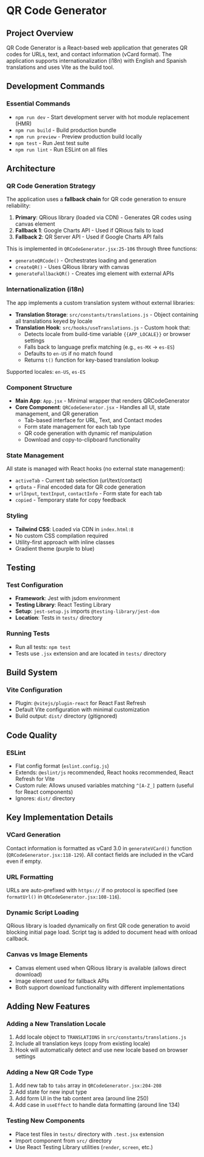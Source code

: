 # QR Code Generator

## Project Overview

QR Code Generator is a React-based web application that generates QR codes for URLs, text, and contact information (vCard format). The application supports internationalization (i18n) with English and Spanish translations and uses Vite as the build tool.

## Development Commands

### Essential Commands
- `npm run dev` - Start development server with hot module replacement (HMR)
- `npm run build` - Build production bundle
- `npm run preview` - Preview production build locally
- `npm test` - Run Jest test suite
- `npm run lint` - Run ESLint on all files

## Architecture

### QR Code Generation Strategy
The application uses a **fallback chain** for QR code generation to ensure reliability:

1. **Primary**: QRious library (loaded via CDN) - Generates QR codes using canvas element
2. **Fallback 1**: Google Charts API - Used if QRious fails to load
3. **Fallback 2**: QR Server API - Used if Google Charts API fails

This is implemented in `QRCodeGenerator.jsx:25-106` through three functions:
- `generateQRCode()` - Orchestrates loading and generation
- `createQR()` - Uses QRious library with canvas
- `generateFallbackQR()` - Creates img element with external APIs

### Internationalization (i18n)
The app implements a custom translation system without external libraries:

- **Translation Storage**: `src/constants/translations.js` - Object containing all translations keyed by locale
- **Translation Hook**: `src/hooks/useTranslations.js` - Custom hook that:
  - Detects locale from build-time variable `{{APP_LOCALE}}` or browser settings
  - Falls back to language prefix matching (e.g., `es-MX` → `es-ES`)
  - Defaults to `en-US` if no match found
  - Returns `t()` function for key-based translation lookup

Supported locales: `en-US`, `es-ES`

### Component Structure
- **Main App**: `App.jsx` - Minimal wrapper that renders QRCodeGenerator
- **Core Component**: `QRCodeGenerator.jsx` - Handles all UI, state management, and QR generation
  - Tab-based interface for URL, Text, and Contact modes
  - Form state management for each tab type
  - QR code generation with dynamic ref manipulation
  - Download and copy-to-clipboard functionality

### State Management
All state is managed with React hooks (no external state management):
- `activeTab` - Current tab selection (url/text/contact)
- `qrData` - Final encoded data for QR code generation
- `urlInput`, `textInput`, `contactInfo` - Form state for each tab
- `copied` - Temporary state for copy feedback

### Styling
- **Tailwind CSS**: Loaded via CDN in `index.html:8`
- No custom CSS compilation required
- Utility-first approach with inline classes
- Gradient theme (purple to blue)

## Testing

### Test Configuration
- **Framework**: Jest with jsdom environment
- **Testing Library**: React Testing Library
- **Setup**: `jest-setup.js` imports `@testing-library/jest-dom`
- **Location**: Tests in `tests/` directory

### Running Tests
- Run all tests: `npm test`
- Tests use `.jsx` extension and are located in `tests/` directory

## Build System

### Vite Configuration
- Plugin: `@vitejs/plugin-react` for React Fast Refresh
- Default Vite configuration with minimal customization
- Build output: `dist/` directory (gitignored)

## Code Quality

### ESLint
- Flat config format (`eslint.config.js`)
- Extends: `@eslint/js` recommended, React hooks recommended, React Refresh for Vite
- Custom rule: Allows unused variables matching `^[A-Z_]` pattern (useful for React components)
- Ignores: `dist/` directory

## Key Implementation Details

### VCard Generation
Contact information is formatted as vCard 3.0 in `generateVCard()` function (`QRCodeGenerator.jsx:118-129`). All contact fields are included in the vCard even if empty.

### URL Formatting
URLs are auto-prefixed with `https://` if no protocol is specified (see `formatUrl()` in `QRCodeGenerator.jsx:108-116`).

### Dynamic Script Loading
QRious library is loaded dynamically on first QR code generation to avoid blocking initial page load. Script tag is added to document head with onload callback.

### Canvas vs Image Elements
- Canvas element used when QRious library is available (allows direct download)
- Image element used for fallback APIs
- Both support download functionality with different implementations

## Adding New Features

### Adding a New Translation Locale
1. Add locale object to `TRANSLATIONS` in `src/constants/translations.js`
2. Include all translation keys (copy from existing locale)
3. Hook will automatically detect and use new locale based on browser settings

### Adding a New QR Code Type
1. Add new tab to `tabs` array in `QRCodeGenerator.jsx:204-208`
2. Add state for new input type
3. Add form UI in the tab content area (around line 250)
4. Add case in `useEffect` to handle data formatting (around line 134)

### Testing New Components
- Place test files in `tests/` directory with `.test.jsx` extension
- Import component from `src/` directory
- Use React Testing Library utilities (`render`, `screen`, etc.)
